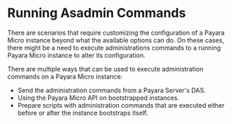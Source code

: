 # Running Asadmin Commands

There are scenarios that require customizing the configuration of a Payara Micro instance beyond what the available options can do. On these cases, there might be a need to execute administrations commands to a running Payara Micro instance to alter its configuration. 

There are multiple ways that can be used to execute administration commands on a Payara Micro instance:

*  Send the administration commands from a Payara Server's DAS.
*  Using the Payara Micro API on bootstrapped instances.
*  Prepare scripts with administration commands that are executed either before or after the instance bootstraps itself.
  


